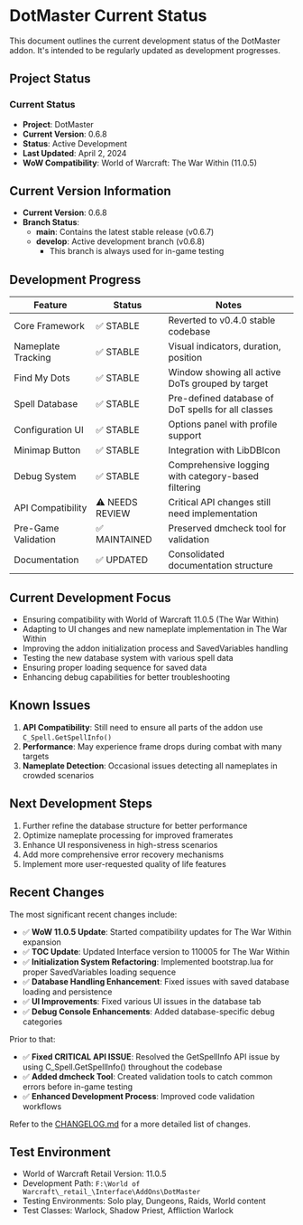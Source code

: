 # DotMaster Current Status

This document outlines the current development status of the DotMaster addon. It's intended to be regularly updated as development progresses.

## Project Status

### Current Status
- **Project**: DotMaster
- **Current Version**: 0.6.8
- **Status**: Active Development
- **Last Updated**: April 2, 2024
- **WoW Compatibility**: World of Warcraft: The War Within (11.0.5)

## Current Version Information

- **Current Version**: 0.6.8
- **Branch Status**:
  - **main**: Contains the latest stable release (v0.6.7)
  - **develop**: Active development branch (v0.6.8)
    - This branch is always used for in-game testing

## Development Progress

| Feature | Status | Notes |
|---------|--------|-------|
| Core Framework | ✅ STABLE | Reverted to v0.4.0 stable codebase |
| Nameplate Tracking | ✅ STABLE | Visual indicators, duration, position |
| Find My Dots | ✅ STABLE | Window showing all active DoTs grouped by target |
| Spell Database | ✅ STABLE | Pre-defined database of DoT spells for all classes |
| Configuration UI | ✅ STABLE | Options panel with profile support |
| Minimap Button | ✅ STABLE | Integration with LibDBIcon |
| Debug System | ✅ STABLE | Comprehensive logging with category-based filtering |
| API Compatibility | ⚠️ NEEDS REVIEW | Critical API changes still need implementation |
| Pre-Game Validation | ✅ MAINTAINED | Preserved dmcheck tool for validation |
| Documentation | ✅ UPDATED | Consolidated documentation structure |

## Current Development Focus

- Ensuring compatibility with World of Warcraft 11.0.5 (The War Within)
- Adapting to UI changes and new nameplate implementation in The War Within
- Improving the addon initialization process and SavedVariables handling
- Testing the new database system with various spell data
- Ensuring proper loading sequence for saved data
- Enhancing debug capabilities for better troubleshooting

## Known Issues

1. **API Compatibility**: Still need to ensure all parts of the addon use `C_Spell.GetSpellInfo()`
2. **Performance**: May experience frame drops during combat with many targets
3. **Nameplate Detection**: Occasional issues detecting all nameplates in crowded scenarios

## Next Development Steps

1. Further refine the database structure for better performance
2. Optimize nameplate processing for improved framerates
3. Enhance UI responsiveness in high-stress scenarios
4. Add more comprehensive error recovery mechanisms
5. Implement more user-requested quality of life features

## Recent Changes

The most significant recent changes include:

- ✅ **WoW 11.0.5 Update**: Started compatibility updates for The War Within expansion
- ✅ **TOC Update**: Updated Interface version to 110005 for The War Within
- ✅ **Initialization System Refactoring**: Implemented bootstrap.lua for proper SavedVariables loading sequence
- ✅ **Database Handling Enhancement**: Fixed issues with saved database loading and persistence
- ✅ **UI Improvements**: Fixed various UI issues in the database tab
- ✅ **Debug Console Enhancements**: Added database-specific debug categories

Prior to that:
- ✅ **Fixed CRITICAL API ISSUE**: Resolved the GetSpellInfo API issue by using C_Spell.GetSpellInfo() throughout the codebase
- ✅ **Added dmcheck Tool**: Created validation tools to catch common errors before in-game testing
- ✅ **Enhanced Development Process**: Improved code validation workflows

Refer to the [CHANGELOG.md](CHANGELOG.md) for a more detailed list of changes.

## Test Environment

- World of Warcraft Retail Version: 11.0.5
- Development Path: `F:\World of Warcraft\_retail_\Interface\AddOns\DotMaster`
- Testing Environments: Solo play, Dungeons, Raids, World content
- Test Classes: Warlock, Shadow Priest, Affliction Warlock 
